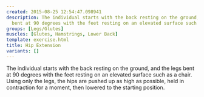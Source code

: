 ```yaml
---
created: 2015-08-25 12:54:47.098941
description: The individual starts with the back resting on the ground, and the legs
  bent at 90 degrees with the feet resting on an elevated surface such as a chair.
groups: [Legs/Glutes]
muscles: [Glutes, Hamstrings, Lower Back]
template: exercise.html
title: Hip Extension
variants: []
---
```

The individual starts with the back resting on the ground, and the legs bent at 90 degrees with the feet resting on an elevated surface such as a chair. Using only the legs, the hips are pushed up as high as possible, held in contraction for a moment, then lowered to the starting position.